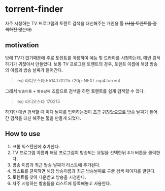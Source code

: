 # torrent-finder
자주 시청하는 TV 프로그램의 토렌트 검색을 대신해주는 개인용 툴 ~~(사실 토렌트를 검색하진 않는다)~~

## motivation
방에 TV가 없기때문에 주로 토렌트를 이용하여 예능 및 드라마를 시청하는데, 매번 검색하기가 귀찮아서 만들었다.
보통 TV 프로그램 토렌트의 경우, 토렌트 이름에 해당 방송의 이름과 방송 날짜가 들어간다.

> ex) 라디오스타.E514.170215.720p-NEXT.mp4.torrent

그래서 `방송이름` + `방송날짜` 조합으로 검색을 하면 토렌트를 쉽게 검색할 수 있다.

> ex) 라디오스타 170215

하지만 매번 검색할 때 마다 날짜를 입력하는것이 조금 귀찮았으므로 방송 날짜가 들어간 검색을 대신 해주는 툴을 만들게 되었다.

## How to use
1. 크롬 익스텐션에 추가한다.
2. TV 프로그램 이름과 해당 프로그램이 방송되는 요일을 선택한뒤 `추가` 버튼을 클릭한다.
3. 방송 이름과 최근 방송 날짜가 리스트에 추가된다.
4. 리스트를 클릭하면 해당 방송이름과 최근 방송날짜로 구글 검색 페이지를 열린다.
5. 토렌트를 찾아 다운받고 방송을 시청한다.
6. 자주 시청하는 방송들을 리스트에 등록해놓고 사용한다.
